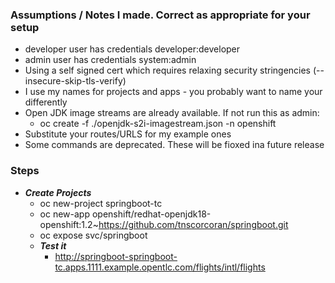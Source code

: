 ### Assumptions / Notes I made. Correct as appropriate for your setup
- developer user has credentials developer:developer
- admin user has credentials system:admin
- Using a self signed cert which requires relaxing security stringencies (--insecure-skip-tls-verify)
- I use my names for projects and apps - you probably want to name your differently
- Open JDK image streams are already available. If not run this as admin: 
  - oc create -f ./openjdk-s2i-imagestream.json -n openshift
- Substitute your routes/URLS for my example ones
- Some commands are deprecated. These will be fioxed ina future release


### Steps
- **_Create Projects_**  
  - oc new-project springboot-tc
  - oc new-app openshift/redhat-openjdk18-openshift:1.2~https://github.com/tnscorcoran/springboot.git
  - oc expose svc/springboot
  - **_Test it_**  
    - http://springboot-springboot-tc.apps.1111.example.opentlc.com/flights/intl/flights
 